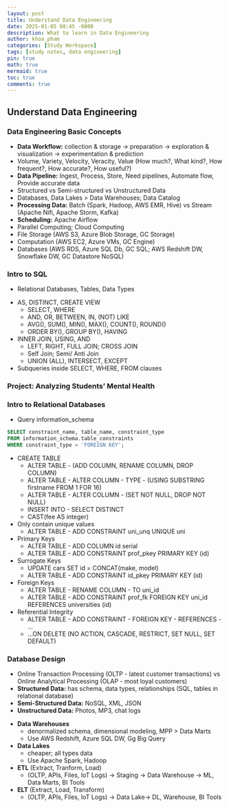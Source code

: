```yaml
---
layout: post
title: Understand Data Engineering
date: 2025-01-05 08:45 -0800
description: What to learn in Data Engineering
author: khoa_pham
categories: [Study Workspace]
tags: [study notes, data engineering]
pin: true
math: true
mermaid: true
toc: true
comments: true
---
```


## Understand Data Engineering

### Data Engineering Basic Concepts
- **Data Workflow:** collection & storage -> preparation -> exploration & visualization -> experimentation & prediction
- Volume, Variety, Velocity, Veracity, Value (How much?, What kind?, How frequent?, How accurate?, How useful?)
- **Data Pipeline:** Ingest, Process, Store, Need pipelines, Automate flow, Provide accurate data
- Structured vs Semi-structured vs Unstructured Data
- Databases, Data Lakes > Data Warehouses; Data Catalog
- **Processing Data:** Batch (Spark, Hadoop, AWS EMR, Hive) vs Stream (Apache Nifi, Apache Storm, Kafka)
- **Scheduling:** Apache Airflow
- Parallel Computing; Cloud Computing
- File Storage (AWS S3, Azure Blob Storage, GC Storage)
- Computation (AWS EC2, Azure VMs, GC Engine)
- Databases (AWS RDS, Azure SQL Db, GC SQL; AWS Redshift DW, Snowflake DW, GC Datastore NoSQL)

### Intro to SQL
- Relational Databases, Tables, Data Types
* AS, DISTINCT, CREATE VIEW
    - SELECT, WHERE
    - AND, OR, BETWEEN, IN, (NOT) LIKE
    - AVG(), SUM(), MIN(), MAX(), COUNT(), ROUND()
    - ORDER BY(), GROUP BY(), HAVING
* INNER JOIN, USING, AND
    - LEFT, RIGHT, FULL JOIN; CROSS JOIN
    - Self Join; Semi/ Anti Join
    - UNION (ALL), INTERSECT, EXCEPT
* Subqueries inside SELECT, WHERE, FROM clauses

### Project: Analyzing Students’ Mental Health

### Intro to Relational Databases
- Query information_schema
```SQL
SELECT constraint_name, table_name, constraint_type
FROM information_schema.table_constraints
WHERE constraint_type = 'FOREIGN KEY';
```
* CREATE TABLE
    - ALTER TABLE - (ADD COLUMN, RENAME COLUMN, DROP COLUMN)
    - ALTER TABLE - ALTER COLUMN - TYPE - (USING SUBSTRING firstname FROM 1 FOR 16)
    - ALTER TABLE - ALTER COLUMN - (SET NOT NULL, DROP NOT NULL)
    - INSERT INTO - SELECT DISTINCT
    - CAST(fee AS integer)
* Only contain unique values
    - ALTER TABLE - ADD CONSTRAINT uni_unq UNIQUE uni
* Primary Keys
    - ALTER TABLE - ADD COLUMN id serial
    - ALTER TABLE - ADD CONSTRAINT prof_pkey PRIMARY KEY (id)
* Surrogate Keys
    - UPDATE cars SET id = CONCAT(make, model)
    - ALTER TABLE - ADD CONSTRAINT id_pkey PRIMARY KEY (id)
* Foreign Keys
    - ALTER TABLE - RENAME COLUMN - TO uni_id
    - ALTER TABLE - ADD CONSTRAINT prof_fk FOREIGN KEY uni_id REFERENCES universities (id)
* Referential Integrity
    - ALTER TABLE - ADD CONSTRAINT - FOREIGN KEY - REFERENCES - …
    - …ON DELETE (NO ACTION, CASCADE, RESTRICT, SET NULL, SET DEFAULT)

### Database Design
- Online Transaction Processing (OLTP - latest customer transactions) vs Online Analytical Processing (OLAP - most loyal customers)
- **Structured Data:** has schema, data types, relationships (SQL, tables in relational database)
- **Semi-Structured Data:** NoSQL, XML, JSON
- **Unstructured Data:** Photos, MP3, chat logs
* **Data Warehouses**
    - denormalized schema, dimensional modeling, MPP > Data Marts
    - Use AWS Redshift, Azure SQL DW, Gg Big Query
* **Data Lakes** 
    - cheaper; all types data
    - Use Apache Spark, Hadoop
* **ETL** (Extract, Tranform, Load)
    - (OLTP, APIs, Files, IoT Logs) -> Staging -> Data Warehouse -> ML, Data Marts, BI Tools
* **ELT** (Extract, Load, Transform)
    - (OLTP, APIs, Files, IoT Logs) -> Data Lake-> DL, Warehouse, BI Tools
